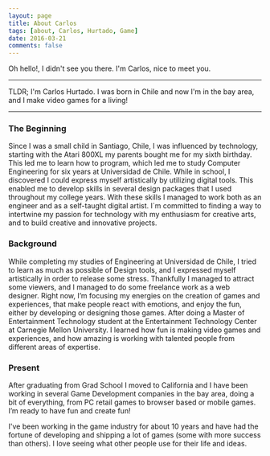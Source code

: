 ```yaml
---
layout: page
title: About Carlos
tags: [about, Carlos, Hurtado, Game]
date: 2016-03-21
comments: false
---
```


<div id="secret1" class="secret-right"></div>

Oh hello!, I didn't see you there. I'm Carlos, nice to meet you.

-------
TLDR; I'm Carlos Hurtado. I was born in Chile and now I'm in the bay area, and I make video games for a living!

-------
### The Beginning
Since I was a small child in Santiago, Chile, I was influenced by technology, starting with the Atari 800XL my parents bought me for my sixth birthday. This led me to learn how to program, which led me to study Computer Engineering for six years at Universidad de Chile. While in school, I discovered I could express myself artistically by utilizing digital tools. This enabled me to develop skills in several design packages that I used throughout my college years. With these skills I managed to work both as an engineer and as a self-taught digital artist. I´m committed to finding a way to intertwine my passion for technology with my enthusiasm for creative arts, and to build creative and innovative projects.

### Background
While completing my studies of Engineering at Universidad de Chile, I tried to learn as much as possible of Design tools, and I expressed myself artistically in order to release some stress. Thankfully I managed to attract some viewers, and I managed to do some freelance work as a web designer. Right now, I’m focusing my energies on the creation of games and experiences, that make people react with emotions, and enjoy the fun, either by developing or designing those games. After doing a Master of Entertainment Technology student at the Entertainment Technology Center at Carnegie Mellon University. I learned how fun is making video games and experiences, and how amazing is working with talented people from different areas of expertise.

### Present

After graduating from Grad School I moved to California and I have been working in several Game Development companies in the bay area, doing a bit of everything, from PC retail games to browser based or mobile games. I’m ready to have fun and create fun!

I've been working in the game industry for about 10 years and have had the fortune of developing and shipping a lot of games (some with more success than others).
I love seeing what other people use for their life and ideas.
